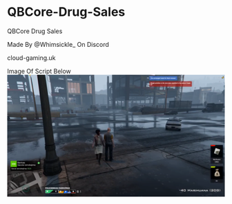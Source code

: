 # QBCore-Drug-Sales
QBCore Drug Sales


Made By @Whimsickle_ On Discord

cloud-gaming.uk

Image Of Script Below
![Alt text](https://github.com/CloudGamingServices/ESX-Drug-Sales-/blob/main/ESX%20Drug%20Sales/Untitled-2_f96d99fe-7543-4d27-a806-d0721bb1a977.png)
